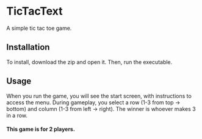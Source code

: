# TicTacText

A simple tic tac toe game.

## Installation

To install, download the zip and open it. Then, run the executable.

## Usage
When you run the game, you will see the start screen, with instructions to access the menu.
During gameplay, you select a row (1-3 from top -> bottom) and column (1-3 from left -> right).
The winner is whoever makes 3 in a row.

#### This game is for 2 players.
